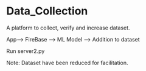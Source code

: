 # Data_Collection
A platform to collect, verify and increase dataset.

App--> FireBase --> ML Model -->  Addition to dataset

Run server2.py

Note: Dataset have been reduced for facilitation.
